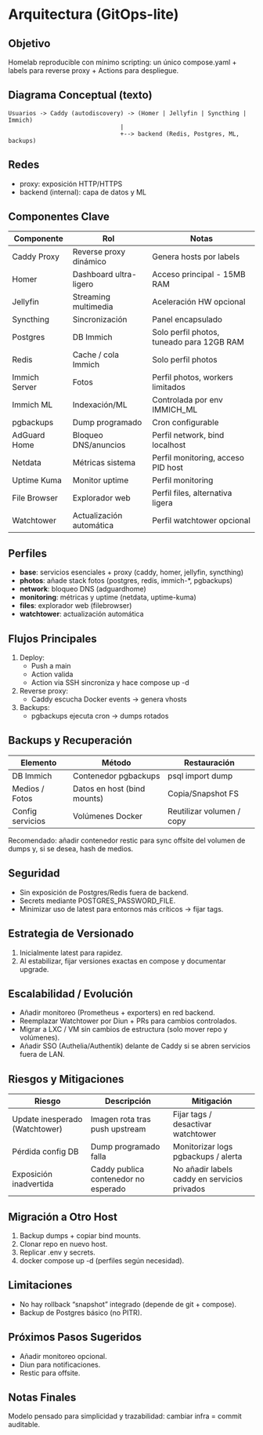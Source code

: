 # Arquitectura (GitOps-lite)

## Objetivo
Homelab reproducible con mínimo scripting: un único compose.yaml + labels para reverse proxy + Actions para despliegue.

## Diagrama Conceptual (texto)
```
Usuarios -> Caddy (autodiscovery) -> (Homer | Jellyfin | Syncthing | Immich)
                                |
                                +--> backend (Redis, Postgres, ML, backups)
```

## Redes
- proxy: exposición HTTP/HTTPS
- backend (internal): capa de datos y ML

## Componentes Clave
| Componente | Rol | Notas |
|------------|-----|-------|
| Caddy Proxy | Reverse proxy dinámico | Genera hosts por labels |
| Homer | Dashboard ultra-ligero | Acceso principal - 15MB RAM |
| Jellyfin | Streaming multimedia | Aceleración HW opcional |
| Syncthing | Sincronización | Panel encapsulado |
| Postgres | DB Immich | Solo perfil photos, tuneado para 12GB RAM |
| Redis | Cache / cola Immich | Solo perfil photos |
| Immich Server | Fotos | Perfil photos, workers limitados |
| Immich ML | Indexación/ML | Controlada por env IMMICH_ML |
| pgbackups | Dump programado | Cron configurable |
| AdGuard Home | Bloqueo DNS/anuncios | Perfil network, bind localhost |
| Netdata | Métricas sistema | Perfil monitoring, acceso PID host |
| Uptime Kuma | Monitor uptime | Perfil monitoring |
| File Browser | Explorador web | Perfil files, alternativa ligera |
| Watchtower | Actualización automática | Perfil watchtower opcional |

## Perfiles
- **base**: servicios esenciales + proxy (caddy, homer, jellyfin, syncthing)
- **photos**: añade stack fotos (postgres, redis, immich-*, pgbackups)
- **network**: bloqueo DNS (adguardhome)
- **monitoring**: métricas y uptime (netdata, uptime-kuma)
- **files**: explorador web (filebrowser)
- **watchtower**: actualización automática

## Flujos Principales
1. Deploy:
   - Push a main
   - Action valida
   - Action via SSH sincroniza y hace compose up -d
2. Reverse proxy:
   - Caddy escucha Docker events → genera vhosts
3. Backups:
   - pgbackups ejecuta cron → dumps rotados

## Backups y Recuperación
| Elemento | Método | Restauración |
|----------|--------|--------------|
| DB Immich | Contenedor pgbackups | psql import dump |
| Medios / Fotos | Datos en host (bind mounts) | Copia/Snapshot FS |
| Config servicios | Volúmenes Docker | Reutilizar volumen / copy |

Recomendado: añadir contenedor restic para sync offsite del volumen de dumps y, si se desea, hash de medios.

## Seguridad
- Sin exposición de Postgres/Redis fuera de backend.
- Secrets mediante POSTGRES_PASSWORD_FILE.
- Minimizar uso de latest para entornos más críticos → fijar tags.

## Estrategia de Versionado
1. Inicialmente latest para rapidez.
2. Al estabilizar, fijar versiones exactas en compose y documentar upgrade.

## Escalabilidad / Evolución
- Añadir monitoreo (Prometheus + exporters) en red backend.
- Reemplazar Watchtower por Diun + PRs para cambios controlados.
- Migrar a LXC / VM sin cambios de estructura (solo mover repo y volúmenes).
- Añadir SSO (Authelia/Authentik) delante de Caddy si se abren servicios fuera de LAN.

## Riesgos y Mitigaciones
| Riesgo | Descripción | Mitigación |
|--------|-------------|------------|
| Update inesperado (Watchtower) | Imagen rota tras push upstream | Fijar tags / desactivar watchtower |
| Pérdida config DB | Dump programado falla | Monitorizar logs pgbackups / alerta |
| Exposición inadvertida | Caddy publica contenedor no esperado | No añadir labels caddy en servicios privados |

## Migración a Otro Host
1. Backup dumps + copiar bind mounts.
2. Clonar repo en nuevo host.
3. Replicar .env y secrets.
4. docker compose up -d (perfiles según necesidad).

## Limitaciones
- No hay rollback “snapshot” integrado (depende de git + compose).
- Backup de Postgres básico (no PITR).

## Próximos Pasos Sugeridos
- Añadir monitoreo opcional.
- Diun para notificaciones.
- Restic para offsite.

## Notas Finales
Modelo pensado para simplicidad y trazabilidad: cambiar infra = commit auditable.
